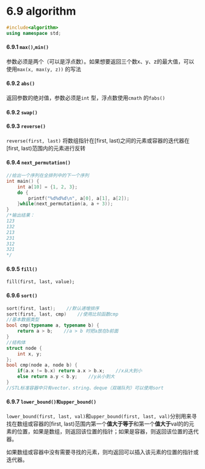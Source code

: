 # 6.9 algorithm

```cpp
#include<algorithm>
using namespace std;
```

#### 6.9.1 `max()`,`min()`

参数必须是两个（可以是浮点数）。如果想要返回三个数x、y、z的最大值，可以使用`max(x, max(y, z))` 的写法

#### 6.9.2 `abs()`

返回参数的绝对值，参数必须是`int` 型，浮点数使用`cmath` 的`fabs()`&#x20;

#### 6.9.2 `swap()`

#### 6.9.3 `reverse()`

`reverse(first, last)` 将数组指针在\[first, last)之间的元素或容器的迭代器在\[first, last)范围内的元素进行反转

#### 6.9.4 `next_permutation()`

```cpp
//给出一个序列在全排列中的下一个序列
int main() {
    int a[10] = {1, 2, 3};
    do {
        printf("%d%d%d\n", a[0], a[1], a[2]);
    }while(next_permutation(a, a + 3));
}
/*输出结果：
123
132
213
231
312
321
*/
```

#### 6.9.5 `fill()`

`fill(first, last, value);`&#x20;

#### 6.9.6 `sort()`

```cpp
sort(first, last);    //默认递增排序
sort(first, last, cmp)    //使用比较函数cmp
//基本数据类型
bool cmp(typename a, typename b) {
    return a > b;    //a > b 时把a放在b前面
}
//结构体
struct node {
    int x, y;
};
bool cmp(node a, node b) {
    if(a.x != b.x) return a.x > b.x;    //x从大到小
    else return a.y < b.y;    //y从小到大
}
//STL标准容器中只有vector、string、deque（双端队列）可以使用sort
```

#### 6.9.7 `lower_bound()和upper_bound()`

`lower_bound(first, last, val)`和`upper_bound(first, last, val)`分别用来寻找在数组或容器的\[first, last)范围内第一个**值大于等于**和第一个**值大于**val的的元素的位置，如果是数组，则返回该位置的指针；如果是容器，则返回该位置的迭代器。

如果数组或容器中没有需要寻找的元素，则均返回可以插入该元素的位置的指针或迭代器。

